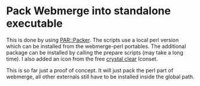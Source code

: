 Pack Webmerge into standalone executable
========================================

This is done by using [PAR::Packer](http://search.cpan.org/~rschupp/PAR-Packer/). The scripts use a local perl
version which can be installed from the webmerge-perl portables. The additional package can be installed by
calling the prepare scripts (may take a long time). I also added an icon from the free [crystal
clear](http://commons.wikimedia.org/wiki/Crystal_Clear) Iconset.

This is so far just a proof of concept. It will just pack the perl part of webmerge, all other externals still
have to be installed inside the global path.
